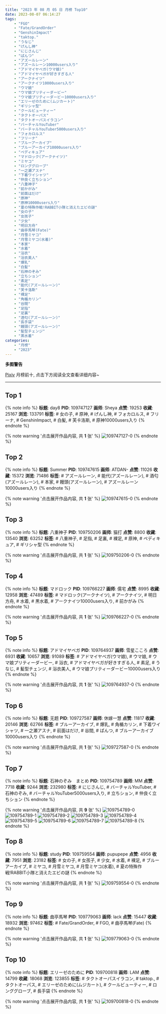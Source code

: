 ```yaml
---
title: "2023 年 08 月 05 日 月榜 Top10"
date: 2023-08-07 06:14:27
tags:
    - "FGO"
    - "Fate/GrandOrder"
    - "GenshinImpact"
    - "taktop."
    - "うなじ"
    - "げんし神"
    - "にじさんじ"
    - "ぱんつ"
    - "アズールレーン"
    - "アズールレーン10000users入り"
    - "アドマイヤベガ(ウマ娘)"
    - "アドマイヤベガが好きすぎる人"
    - "アークナイツ"
    - "アークナイツ10000users入り"
    - "ウマ娘"
    - "ウマ娘プリティーダービー"
    - "ウマ娘プリティーダービー10000users入り"
    - "エリーゼのために(ムジカート)"
    - "ギリシャ型"
    - "クールビューティー"
    - "タクトオーパス"
    - "タクトオーパスイラコン"
    - "バーチャルYouTuber"
    - "バーチャルYouTuber5000users入り"
    - "フォカロルス"
    - "フリーナ"
    - "ブルーアーカイブ"
    - "ブルーアーカイブ10000users入り"
    - "ペディキュア"
    - "マドロック(アークナイツ)"
    - "ミヤコ"
    - "ロンググローブ"
    - "一之瀬アスナ"
    - "下着ワイシャツ"
    - "仲良く立ちション"
    - "八重神子"
    - "前かがみ"
    - "前面はだけ"
    - "原神"
    - "原神10000users入り"
    - "夏の特殊作戦!RABBIT小隊と消えたエビの謎"
    - "女の子"
    - "女孩子"
    - "少女"
    - "明日方舟"
    - "曲亭馬琴(Fate)"
    - "月雪ミヤコ"
    - "月雪ミヤコ(水着)"
    - "本家"
    - "水着"
    - "浴衣"
    - "浴衣美人"
    - "爆乳"
    - "白髪"
    - "石神のぞみ"
    - "立ちション"
    - "素足"
    - "能代(アズールレーン)"
    - "芙卡洛斯"
    - "裸足"
    - "角楯カリン"
    - "谷間"
    - "足指"
    - "足裏"
    - "酒匂(アズールレーン)"
    - "長手袋"
    - "饅頭(アズールレーン)"
    - "髪型チェンジ"
    - "黒水着"
categories:
    - "月榜"
    - "2023"
---
```


<i class="fa fa-triangle-exclamation"></i>**多图警告**<i class="fa fa-triangle-exclamation"></i>

[Pixiv](https://www.pixiv.net/) 月榜前十, 点击下方阅读全文查看详细内容~

<!-- more -->

---

## Top 1

{% note info %}
**标题**: day8
**PID**: 109747127 **画师**: Sheya
**点赞**: 19253 **收藏**: 25167 **浏览**: 133791
**标签**: # 女の子, # 原神, # げんし神, # フォカロルス, # フリーナ, # GenshinImpact, # 白髪, # 芙卡洛斯, # 原神10000users入り
{% endnote %}

{% note warning '点击展开作品内容, 共 **1** 张' %}
![109747127-0](https://i.pixiv.re/img-original/img/2023/07/09/01/02/41/109747127_p0.jpg)
{% endnote %}

## Top 2

{% note info %}
**标题**: Summer
**PID**: 109747615 **画师**: ATDAN-
**点赞**: 11026 **收藏**: 15372 **浏览**: 71486
**标签**: # アズールレーン, # 能代(アズールレーン), # 酒匂(アズールレーン), # 本家, # 饅頭(アズールレーン), # アズールレーン10000users入り
{% endnote %}

{% note warning '点击展开作品内容, 共 **1** 张' %}
![109747615-0](https://i.pixiv.re/img-original/img/2023/07/09/02/02/06/109747615_p0.jpg)
{% endnote %}

## Top 3

{% note info %}
**标题**: 八重神子
**PID**: 109750206 **画师**: 猫打
**点赞**: 8800 **收藏**: 13540 **浏览**: 63252
**标签**: # 八重神子, # 足指, # 足裏, # 裸足, # 原神, # ペディキュア, # ギリシャ型
{% endnote %}

{% note warning '点击展开作品内容, 共 **1** 张' %}
![109750206-0](https://i.pixiv.re/img-original/img/2023/07/09/03/46/27/109750206_p0.jpg)
{% endnote %}

## Top 4

{% note info %}
**标题**: マドロック
**PID**: 109766227 **画师**: 儒宅
**点赞**: 8995 **收藏**: 12958 **浏览**: 47489
**标签**: # マドロック(アークナイツ), # アークナイツ, # 明日方舟, # 水着, # 黒水着, # アークナイツ10000users入り, # 前かがみ
{% endnote %}

{% note warning '点击展开作品内容, 共 **1** 张' %}
![109766227-0](https://i.pixiv.re/img-original/img/2023/07/09/18/00/03/109766227_p0.jpg)
{% endnote %}

## Top 5

{% note info %}
**标题**: アドマイヤベガ
**PID**: 109764937 **画师**: 雪星こころ
**点赞**: 6931 **收藏**: 10657 **浏览**: 91089
**标签**: # アドマイヤベガ(ウマ娘), # ウマ娘, # ウマ娘プリティーダービー, # 浴衣, # アドマイヤベガが好きすぎる人, # 素足, # うなじ, # 髪型チェンジ, # 浴衣美人, # ウマ娘プリティーダービー10000users入り
{% endnote %}

{% note warning '点击展开作品内容, 共 **1** 张' %}
![109764937-0](https://i.pixiv.re/img-original/img/2023/07/09/17/14/16/109764937_p0.png)
{% endnote %}

## Top 6

{% note info %}
**标题**: 无题
**PID**: 109727587 **画师**: 休嫁一慧
**点赞**: 11817 **收藏**: 20146 **浏览**: 62766
**标签**: # ブルーアーカイブ, # 爆乳, # 角楯カリン, # 下着ワイシャツ, # 一之瀬アスナ, # 前面はだけ, # 谷間, # ぱんつ, # ブルーアーカイブ10000users入り
{% endnote %}

{% note warning '点击展开作品内容, 共 **1** 张' %}
![109727587-0](https://i.pixiv.re/img-original/img/2023/07/08/13/47/44/109727587_p0.png)
{% endnote %}

## Top 7

{% note info %}
**标题**: 石神のぞみ　まとめ
**PID**: 109754789 **画师**: MM
**点赞**: 7718 **收藏**: 9244 **浏览**: 232980
**标签**: # にじさんじ, # バーチャルYouTuber, # 石神のぞみ, # バーチャルYouTuber5000users入り, # 立ちション, # 仲良く立ちション
{% endnote %}

{% note warning '点击展开作品内容, 共 **9** 张' %}
![109754789-0](https://i.pixiv.re/img-original/img/2023/07/09/09/49/20/109754789_p0.png)
![109754789-1](https://i.pixiv.re/img-original/img/2023/07/09/09/49/20/109754789_p1.png)
![109754789-2](https://i.pixiv.re/img-original/img/2023/07/09/09/49/20/109754789_p2.png)
![109754789-3](https://i.pixiv.re/img-original/img/2023/07/09/09/49/20/109754789_p3.png)
![109754789-4](https://i.pixiv.re/img-original/img/2023/07/09/09/49/20/109754789_p4.png)
![109754789-5](https://i.pixiv.re/img-original/img/2023/07/09/09/49/20/109754789_p5.png)
![109754789-6](https://i.pixiv.re/img-original/img/2023/07/09/09/49/20/109754789_p6.png)
![109754789-7](https://i.pixiv.re/img-original/img/2023/07/09/09/49/20/109754789_p7.png)
![109754789-8](https://i.pixiv.re/img-original/img/2023/07/09/09/49/20/109754789_p8.png)
{% endnote %}

## Top 8

{% note info %}
**标题**: study
**PID**: 109759554 **画师**: pupupepe
**点赞**: 4956 **收藏**: 7951 **浏览**: 23182
**标签**: # 女の子, # 女孩子, # 少女, # 水着, # 裸足, # ブルーアーカイブ, # ミヤコ, # 月雪ミヤコ, # 月雪ミヤコ(水着), # 夏の特殊作戦!RABBIT小隊と消えたエビの謎
{% endnote %}

{% note warning '点击展开作品内容, 共 **1** 张' %}
![109759554-0](https://i.pixiv.re/img-original/img/2023/07/09/13/33/32/109759554_p0.png)
{% endnote %}

## Top 9

{% note info %}
**标题**: 曲亭馬琴
**PID**: 109779063 **画师**: lack
**点赞**: 15447 **收藏**: 18932 **浏览**: 97462
**标签**: # Fate/GrandOrder, # FGO, # 曲亭馬琴(Fate)
{% endnote %}

{% note warning '点击展开作品内容, 共 **1** 张' %}
![109779063-0](https://i.pixiv.re/img-original/img/2023/07/10/00/00/36/109779063_p0.png)
{% endnote %}

## Top 10

{% note info %}
**标题**: エリーゼのために
**PID**: 109700818 **画师**: LAM
**点赞**: 14799 **收藏**: 18068 **浏览**: 123855
**标签**: # タクトオーパスイラコン, # taktop., # タクトオーパス, # エリーゼのために(ムジカート), # クールビューティー, # ロンググローブ, # 長手袋
{% endnote %}

{% note warning '点击展开作品内容, 共 **1** 张' %}
![109700818-0](https://i.pixiv.re/img-original/img/2023/07/07/18/00/43/109700818_p0.png)
{% endnote %}
